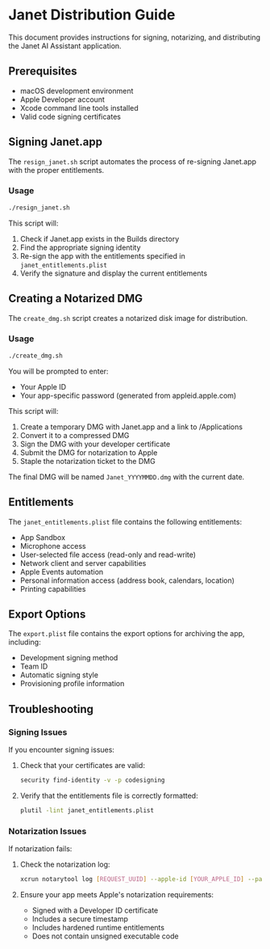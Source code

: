 # Janet Distribution Guide

This document provides instructions for signing, notarizing, and distributing the Janet AI Assistant application.

## Prerequisites

- macOS development environment
- Apple Developer account
- Xcode command line tools installed
- Valid code signing certificates

## Signing Janet.app

The `resign_janet.sh` script automates the process of re-signing Janet.app with the proper entitlements.

### Usage

```bash
./resign_janet.sh
```

This script will:
1. Check if Janet.app exists in the Builds directory
2. Find the appropriate signing identity
3. Re-sign the app with the entitlements specified in `janet_entitlements.plist`
4. Verify the signature and display the current entitlements

## Creating a Notarized DMG

The `create_dmg.sh` script creates a notarized disk image for distribution.

### Usage

```bash
./create_dmg.sh
```

You will be prompted to enter:
- Your Apple ID
- Your app-specific password (generated from appleid.apple.com)

This script will:
1. Create a temporary DMG with Janet.app and a link to /Applications
2. Convert it to a compressed DMG
3. Sign the DMG with your developer certificate
4. Submit the DMG for notarization to Apple
5. Staple the notarization ticket to the DMG

The final DMG will be named `Janet_YYYYMMDD.dmg` with the current date.

## Entitlements

The `janet_entitlements.plist` file contains the following entitlements:

- App Sandbox
- Microphone access
- User-selected file access (read-only and read-write)
- Network client and server capabilities
- Apple Events automation
- Personal information access (address book, calendars, location)
- Printing capabilities

## Export Options

The `export.plist` file contains the export options for archiving the app, including:

- Development signing method
- Team ID
- Automatic signing style
- Provisioning profile information

## Troubleshooting

### Signing Issues

If you encounter signing issues:

1. Check that your certificates are valid:
   ```bash
   security find-identity -v -p codesigning
   ```

2. Verify that the entitlements file is correctly formatted:
   ```bash
   plutil -lint janet_entitlements.plist
   ```

### Notarization Issues

If notarization fails:

1. Check the notarization log:
   ```bash
   xcrun notarytool log [REQUEST_UUID] --apple-id [YOUR_APPLE_ID] --password [APP_PASSWORD] --team-id [TEAM_ID]
   ```

2. Ensure your app meets Apple's notarization requirements:
   - Signed with a Developer ID certificate
   - Includes a secure timestamp
   - Includes hardened runtime entitlements
   - Does not contain unsigned executable code 
